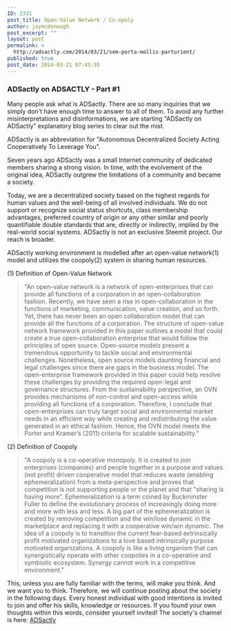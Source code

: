 ```yaml
---
ID: 2331
post_title: Open-Value Network / Co-opoly
author: jaymcdonough
post_excerpt: ""
layout: post
permalink: >
  http://adsactly.com/2014/03/21/sem-porta-mollis-parturient/
published: true
post_date: 2014-03-21 07:45:35
---
```

<h3>ADSactly on ADSACTLY - Part #1</h3>
Many people ask what is ADSactly. There are so many inquiries that we simply don't have enough time to answer to all of them. To avoid any further misinterpretations and disinformations, we are starting "ADSactly on ADSactly" explanatory blog series to clear out the mist.

ADSactly is an abbreviation for "Autonomous Decentralized Society Acting Cooperatively To Leverage You".

Seven years ago ADSactly was a small Internet community of dedicated members sharing a strong vision. In time, with the evolvement of the original idea, ADSactly outgrew the limitations of a community and became a society.

Today, we are a decentralized society based on the highest regards for human values and the well-being of all involved individuals. We do not support or recognize social status shortcuts, class membership advantages, preferred country of origin or any other similar and poorly quantifiable double standards that are, directly or indirectly, implied by the real-world social systems. ADSactly is not an exclusive Steemit project. Our reach is broader.

ADSactly working environment is modelled after an open-value network(1) model and utilizes the coopoly(2) system in sharing human resources.

(1) Definition of Open-Value Network
<blockquote>"An open-value network is a network of open-enterprises that can provide all functions of a corporation in an open-collaboration fashion. Recently, we have seen a rise in open-collaboration in the functions of marketing, communication, value creation, and so forth. Yet, there has never been an open collaboration model that can provide all the functions of a corporation. The structure of open-value network framework provided in this paper outlines a model that could create a true open-collaboration enterprise that would follow the principles of open source.
Open-source models present a tremendous opportunity to tackle social and environmental challenges. Nonetheless, open source models daunting financial and legal challenges since there are gaps in the business model. The open-enterprise framework provided in this paper could help resolve these challenges by providing the required open-legal and governance structures.
From the sustainability perspective, an OVN provides mechanisms of non-control and open-access while providing all functions of a corporation. Therefore, I conclude that open-enterprises can truly target social and environmental market needs in an efficient way while creating and redistributing the value generated in an ethical fashion. Hence, the OVN model meets the Porter and Kramer’s (2011) criteria for scalable sustainability."</blockquote>
(2) Definition of Coopoly
<blockquote>"A coopoly is a co-operative monopoly. It is created to join enterprises (companies) and people together in a purpose and values (not profit) driven cooperative model that reduces waste (enabling ephemeralization) from a meta-perspective and proves that competition is not supporting people or the planet and that "sharing is having more”. Ephemeralization is a term coined by Buckminster Fuller to define the evolutionary process of increasingly doing more and more with less and less. A big part of the ephemeralization is created by removing competition and the win/lose dynamic in the marketplace and replacing it with a cooperative win/win dynamic. The idea of a coopoly is to transition the current fear-based extrinsically profit motivated organizations to a love based intrinsically purpose motivated organizations. A coopoly is like a living organism that can synergistically operate with other coopolies in a co-operative and symbiotic ecosystem. Synergy cannot work in a competitive environment."</blockquote>
This, unless you are fully familiar with the terms, will make you think. And we want you to think. Therefore, we will continue posting about the society in the following days. Every honest individual with good intentions is invited to join and offer his skills, knowledge or resources. If you found your own thoughts within this words, consider yourself invited! The society's channel is here: <a title="This link will take you away from steemit.com" href="https://discord.gg/7mqmx2M" rel="noopener">ADSactly</a>